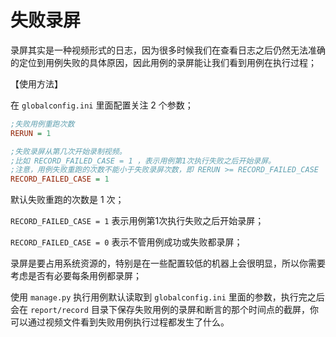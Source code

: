 # 失败录屏

录屏其实是一种视频形式的日志，因为很多时候我们在查看日志之后仍然无法准确的定位到用例失败的具体原因，因此用例的录屏能让我们看到用例在执行过程；

【使用方法】

在 `globalconfig.ini` 里面配置关注 2 个参数；

```ini
;失败用例重跑次数
RERUN = 1

;失败录屏从第几次开始录制视频。
;比如 RECORD_FAILED_CASE = 1 ，表示用例第1次执行失败之后开始录屏。
;注意，用例失败重跑的次数不能小于失败录屏次数，即 RERUN >= RECORD_FAILED_CASE
RECORD_FAILED_CASE = 1
```

默认失败重跑的次数是 1 次；

`RECORD_FAILED_CASE = 1` 表示用例第1次执行失败之后开始录屏；

`RECORD_FAILED_CASE = 0` 表示不管用例成功或失败都录屏；

录屏是要占用系统资源的，特别是在一些配置较低的机器上会很明显，所以你需要考虑是否有必要每条用例都录屏；

使用 `manage.py` 执行用例默认读取到 `globalconfig.ini` 里面的参数，执行完之后会在 `report/record` 目录下保存失败用例的录屏和断言的那个时间点的截屏，你可以通过视频文件看到失败用例执行过程都发生了什么。


